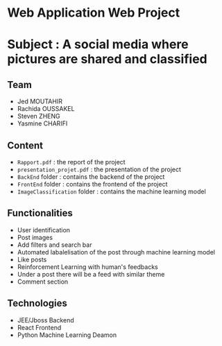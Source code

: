 # Web Application Web Project
# Subject : A social media where pictures are shared and classified

## Team
- Jed MOUTAHIR
- Rachida OUSSAKEL
- Steven ZHENG
- Yasmine CHARIFI

## Content
- `Rapport.pdf` : the report of the project
- `presentation_projet.pdf` : the presentation of the project
- `BackEnd` folder : contains the backend of the project
- `FrontEnd` folder : contains the frontend of the project
- `ImageClassification` folder : contains the machine learning model

## Functionalities
- User identification
- Post images
- Add filters and search bar
- Automated labalelisation of the post through machine learning model
- Like posts
- Reinforcement Learning with human's feedbacks
- Under a post there will be a feed with similar theme
- Comment section

## Technologies
- JEE/Jboss Backend
- React Frontend
- Python Machine Learning Deamon
